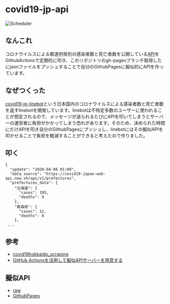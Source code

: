 # covid19-jp-api

![Scheduler](https://github.com/miya/covid19-jp-api/workflows/Scheduler/badge.svg)

## なんこれ
コロナウイルスによる都道府県別の感染者数と死亡者数を公開している[API](https://github.com/ryo-ma/covid19-japan-web-api)をGithubActionsで定期的に叩き、このリポジトリのgh-pagesブランチ取得したにjsonファイルをプッシュすることで自分のGithubPagesに擬似的にAPIを作っています。

## なぜつくった
[covid19-jp-linebot](https://github.com/miya/covid19-jp-linebot)という日本国内のコロナウイルスによる感染者数と死亡者数を返すlinebotを開発しています。linebotは不特定多数のユーザーに使われることが想定されるので、メッセージが送られるたびにAPIを叩いてしまうとサーバーの運営者に負担がかかってしまう恐れがあります。そのため、決められた時間にだけAPIを叩き自分のGithubPagesにプッシュし、linebotにはその擬似APIを叩かせることで負担を軽減することができると考えたので作りました。

## 叩く
```
{
  "update": "2020-04-08 01:00",
  "data_source": "https://covid19-japan-web-api.now.sh/api/v1/prefectures",
  "prefectures_data": {
    "北海道": {
      "cases": 195,
      "deaths": 9
    },
    "青森県": {
      "cases": 12,
      "deaths": 0
    },
 ...
```

## 参考
* [covid19hokkaido_scraping](https://github.com/Kanahiro/covid19hokkaido_scraping)  
* [GitHub Actionsを活用して擬似APIサーバーを用意する](https://qiita.com/Kanahiro/items/e7021b05199ae52e818b)

## 擬似API
* [raw](https://raw.githubusercontent.com/miya/covid19-jp-api/gh-pages/prefectures.json)  
* [GithubPages](https://miya.github.io/covid19-jp-api/prefectures.json)
